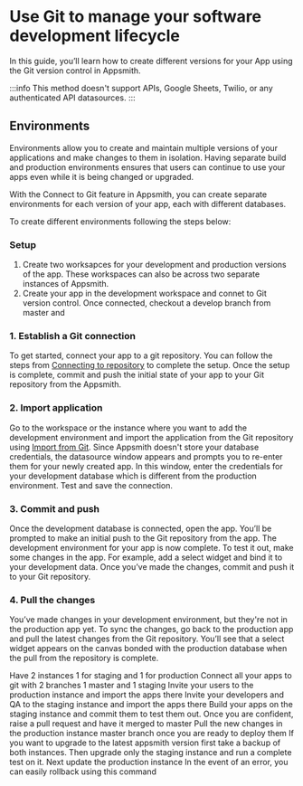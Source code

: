 # Use Git to manage your software development lifecycle

In this guide, you’ll learn how to create different versions for your App using the Git version control in Appsmith.

:::info
This method doesn't support APIs, Google Sheets, Twilio, or any authenticated API datasources.
:::

## Environments
Environments allow you to create and maintain multiple versions of your applications and make changes to them in isolation. Having separate build and production environments ensures that users can continue to use your apps even while it is being changed or upgraded.

With the Connect to Git feature in Appsmith, you can create separate environments for each version of your app, each with different databases.

To create different environments following the steps below:

### Setup

1. Create two worksapces for your development and production versions of the app. These workspaces can also be across two separate instances of Appsmith.
2. Create your app in the development workspace and connet to Git version control. Once connected, checkout a develop branch from master and 

### 1. Establish a Git connection

To get started, connect your app to a git repository. You can follow the steps from [Connecting to repository](/advanced-concepts/version-control-with-git/connecting-to-git-repository) to complete the setup.
Once the setup is complete, commit and push the initial state of your app to your Git repository from the Appsmith.

### 2. Import application

Go to the workspace or the instance where you want to add the development environment and import the application from the Git repository using [Import from Git](/advanced-concepts/version-control-with-git/import-from-repository). Since Appsmith doesn't store your database credentials, the datasource window appears and prompts you to re-enter them for your newly created app. In this window, enter the credentials for your development database which is different from the production environment. Test and save the connection.

### 3. Commit and push

Once the development database is connected, open the app. You’ll be prompted to make an initial push to the Git repository from the app.
The development environment for your app is now complete. To test it out, make some changes in the app. For example, add a select widget and bind it to your development data. Once you’ve made the changes, commit and push it to your Git repository.

### 4. Pull the changes

You’ve made changes in your development environment, but they're not in the production app yet. To sync the changes, go back to the production app and pull the latest changes from the Git repository. You’ll see that a select widget appears on the canvas bonded with the production database when the pull from the repository is complete.

Have 2 instances 1 for staging and 1 for production
Connect all your apps to git with 2 branches 1 master and 1 staging
Invite your users to the production instance and import the apps there
Invite your developers and QA to the staging instance and import the apps there
Build your apps on the staging instance and commit them to test them out. Once you are confident, raise a pull request and have it merged to master
Pull the new changes in the production instance master branch once you are ready to deploy them
If you want to upgrade to the latest appsmith version first take a backup of both instances. Then upgrade only the staging instance and run a complete test on it. Next update the production instance
In the event of an error, you can easily rollback using this command

